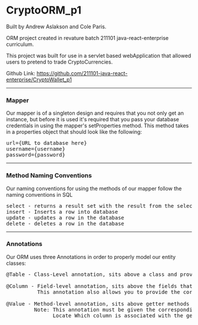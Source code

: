 # CryptoORM_p1
Built by Andrew Aslakson and Cole Paris.

ORM project created in revature batch 211101 java-react-enterprise curriculum.

This project was built for use in a servlet based webApplication that allowed users to pretend to trade CryptoCurrencies.

Github Link: https://github.com/211101-java-react-enterprise/CryptoWallet_p1

------------------------------------------------

### Mapper
Our mapper is of a singleton design and requires that you not only get an instance, but before it is used it's 
required that you pass your database credentials in using the mapper's setProperties method. This method takes
in a properties object that should look like the following:
<pre>
url={URL to database here}
username={username}
password={password}
</pre>
--------------------------------------------------

### Method Naming Conventions
Our naming conventions for using the methods of our mapper follow the naming conventions in SQL
<pre>
select - returns a result set with the result from the select query
insert - Inserts a row into database
update - updates a row in the database
delete - deletes a row in the database
</pre>
--------------------------------------------------

### Annotations
Our ORM uses three Annotations in order to properly model our entity classes:
<pre>
@Table - Class-Level annotation, sits above a class and provides database table name

@Column - Field-level annotation, sits above the fields that define columns in the table.
          This annotation also allows you to provide the correct name for a column in the database.
          
@Value - Method-level annotation, sits above getter methods for fields marked with @Column.
         Note: This annotation must be given the corresponding column attribute in order to properly 
               Locate Which column is associated with the getter.
</pre>
